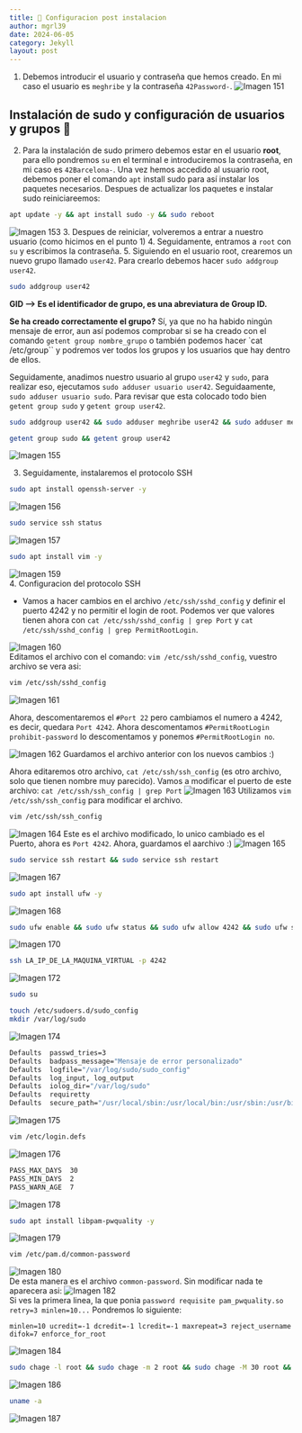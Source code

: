 ```yaml
---
title: 🔧 Configuracion post instalacion
author: mgrl39
date: 2024-06-05
category: Jekyll
layout: post
---
```


1. Debemos introducir el usuario y contraseña que hemos creado. En mi caso el usuario es `meghribe` y la contraseña `42Password-`.
![Imagen 151](https://raw.githubusercontent.com/mgrl39/Born2BeRoot/main/steps/b2br_img_151.png) 
## Instalación de sudo y configuración de usuarios y grupos 👤
2. Para la instalación de sudo primero debemos estar en el usuario **root**, para ello pondremos `su` en el terminal e introduciremos la contraseña, en mi caso es `42Barcelona-`. Una vez hemos accedido al usuario root, debemos poner el comando `apt` install sudo para así instalar los paquetes necesarios. Despues de actualizar los paquetes e instalar sudo reiniciareemos:
```bash
apt update -y && apt install sudo -y && sudo reboot
```
![Imagen 153](https://raw.githubusercontent.com/mgrl39/Born2BeRoot/main/steps/b2br_img_153.png) 
3. Despues de reiniciar, volveremos a entrar a nuestro usuario (como hicimos en el punto 1)
4. Seguidamente, entramos a `root` con `su` y escribimos la contraseña.
5. Siguiendo en el usuario root, crearemos un nuevo grupo llamado `user42`. Para crearlo debemos hacer `sudo addgroup user42`.
```bash
sudo addgroup user42
```
**GID --> Es el identificador de grupo, es una abreviatura de Group ID.**

**Se ha creado correctamente el grupo?** Sí, ya que no ha habido ningún mensaje de error, aun así podemos comprobar si se ha creado con el comando `getent group nombre_grupo` o también podemos hacer `cat /etc/group`` y podremos ver todos los grupos y los usuarios que hay dentro de ellos.

Seguidamente, anadimos nuestro usuario al grupo `user42` y  `sudo`, para realizar eso, ejecutamos `sudo adduser usuario user42`.  Seguidaamente, `sudo adduser usuario sudo`. Para revisar que esta colocado todo bien `getent group sudo` y `getent group user42`.
```bash
sudo addgroup user42 && sudo adduser meghribe user42 && sudo adduser meghribe sudo
```
```bash
getent group sudo && getent group user42
```
![Imagen 155](https://raw.githubusercontent.com/mgrl39/Born2BeRoot/main/steps/b2br_img_155.png)  

3. Seguidamente, instalaremos el protocolo SSH
```bash
sudo apt install openssh-server -y
```
![Imagen 156](https://raw.githubusercontent.com/mgrl39/Born2BeRoot/main/steps/b2br_img_156.png)
```bash
sudo service ssh status
```
![Imagen 157](https://raw.githubusercontent.com/mgrl39/Born2BeRoot/main/steps/b2br_img_157.png)
```bash
sudo apt install vim -y
```
![Imagen 159](https://raw.githubusercontent.com/mgrl39/Born2BeRoot/main/steps/b2br_img_159.png)  
4. Configuracion del protocolo SSH
- Vamos a hacer cambios en el archivo `/etc/ssh/sshd_config` y definir el puerto 4242 y no permitir el login de root. Podemos ver que valores tienen ahora con `cat /etc/ssh/sshd_config | grep Port` y `cat /etc/ssh/sshd_config | grep PermitRootLogin`.

![Imagen 160](https://raw.githubusercontent.com/mgrl39/Born2BeRoot/main/steps/b2br_img_160.png)  
Editamos el archivo con el comando: `vim /etc/ssh/sshd_config`, vuestro archivo se vera asi:
```bash
vim /etc/ssh/sshd_config
```
![Imagen 161](https://raw.githubusercontent.com/mgrl39/Born2BeRoot/main/steps/b2br_img_161.png)  

Ahora, descomentaremos el `#Port 22` pero cambiamos el numero a 4242, es decir, quedara `Port 4242`. Ahora descomentamos `#PermitRootLogin prohibit-password` lo descomentamos y ponemos `#PermitRootLogin no`.

![Imagen 162](https://raw.githubusercontent.com/mgrl39/Born2BeRoot/main/steps/b2br_img_162.png) 
Guardamos el archivo anterior con los nuevos cambios :)

Ahora editaremos otro archivo, `cat /etc/ssh/ssh_config` (es otro archivo, solo que tienen nombre muy parecido). Vamos a modificar el puerto de este archivo: `cat /etc/ssh/ssh_config | grep Port`
![Imagen 163](https://raw.githubusercontent.com/mgrl39/Born2BeRoot/main/steps/b2br_img_163.png)
Utilizamos `vim /etc/ssh/ssh_config` para modificar el archivo.
```bash
vim /etc/ssh/ssh_config
```
![Imagen 164](https://raw.githubusercontent.com/mgrl39/Born2BeRoot/main/steps/b2br_img_164.png)
Este es el archivo modificado, lo unico cambiado es el Puerto, ahora es `Port 4242`. Ahora, guardamos el aarchivo :)
![Imagen 165](https://raw.githubusercontent.com/mgrl39/Born2BeRoot/main/steps/b2br_img_165.png)  
```bash
sudo service ssh restart && sudo service ssh restart
```
![Imagen 167](https://raw.githubusercontent.com/mgrl39/Born2BeRoot/main/steps/b2br_img_167.png)
```bash
sudo apt install ufw -y
```
![Imagen 168](https://raw.githubusercontent.com/mgrl39/Born2BeRoot/main/steps/b2br_img_168.png)
```bash
sudo ufw enable && sudo ufw status && sudo ufw allow 4242 && sudo ufw status && ip -c a
``` 
![Imagen 170](https://raw.githubusercontent.com/mgrl39/Born2BeRoot/main/steps/b2br_img_170.png) 
```bash
ssh LA_IP_DE_LA_MAQUINA_VIRTUAL -p 4242
``` 
![Imagen 172](https://raw.githubusercontent.com/mgrl39/Born2BeRoot/main/steps/b2br_img_172.png) 
```bash
sudo su
``` 
```bash
touch /etc/sudoers.d/sudo_config
mkdir /var/log/sudo
```
![Imagen 174](https://raw.githubusercontent.com/mgrl39/Born2BeRoot/main/steps/b2br_img_174.png)
```bash
Defaults  passwd_tries=3
Defaults  badpass_message="Mensaje de error personalizado"
Defaults  logfile="/var/log/sudo/sudo_config"
Defaults  log_input, log_output
Defaults  iolog_dir="/var/log/sudo"
Defaults  requiretty
Defaults  secure_path="/usr/local/sbin:/usr/local/bin:/usr/sbin:/usr/bin:/sbin:/bin:/snap/bin"
```
![Imagen 175](https://raw.githubusercontent.com/mgrl39/Born2BeRoot/main/steps/b2br_img_175.png)
```bash
vim /etc/login.defs
```
![Imagen 176](https://raw.githubusercontent.com/mgrl39/Born2BeRoot/main/steps/b2br_img_176.png)
```bash
PASS_MAX_DAYS  30
PASS_MIN_DAYS  2
PASS_WARN_AGE  7
```
![Imagen 178](https://raw.githubusercontent.com/mgrl39/Born2BeRoot/main/steps/b2br_img_178.png) 
```bash
sudo apt install libpam-pwquality -y
```
![Imagen 179](https://raw.githubusercontent.com/mgrl39/Born2BeRoot/main/steps/b2br_img_179.png)
```bash
vim /etc/pam.d/common-password
```
![Imagen 180](https://raw.githubusercontent.com/mgrl39/Born2BeRoot/main/steps/b2br_img_180.png)  
De esta manera es el archivo `common-password`. Sin modificar nada te aparecera asi:
![Imagen 182](https://raw.githubusercontent.com/mgrl39/Born2BeRoot/main/steps/b2br_img_182.png)  
Si ves la primera linea, la que ponia `password	requisite pam_pwquality.so retry=3 minlen=10...`
Pondremos lo siguiente:
```
minlen=10 ucredit=-1 dcredit=-1 lcredit=-1 maxrepeat=3 reject_username difok=7 enforce_for_root
```
![Imagen 184](https://raw.githubusercontent.com/mgrl39/Born2BeRoot/main/steps/b2br_img_184.png)  
```bash
sudo chage -l root && sudo chage -m 2 root && sudo chage -M 30 root && sudo chage -l root
```
![Imagen 186](https://raw.githubusercontent.com/mgrl39/Born2BeRoot/main/steps/b2br_img_186.png)
```bash
uname -a
```
![Imagen 187](https://raw.githubusercontent.com/mgrl39/Born2BeRoot/main/steps/b2br_img_187.png)  
